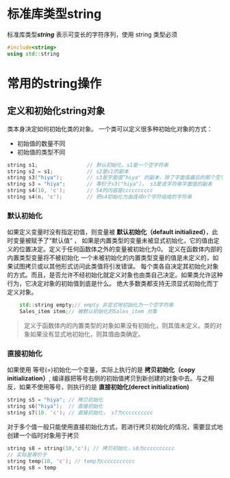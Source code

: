 # 标准库类型string
标准库类型***string*** 表示可变长的字符序列，使用 string 类型必须
```C++
#include<string>
using std::string
```

# 常用的string操作
## 定义和初始化string对象

类本身决定如何初始化类的对象。
一个类可以定义很多种初始化对象的方式：
+ 初始值的数量不同
+ 初始值的类型不同
```C++
string s1;                // 默认初始化，s1是一个空字符串
string s2 = s1;           // s2是s1的副本
string s3("hiya");        // s3是字面值“hiya" 的副本，除了字面值最后的那个空字符外
string s3 = "hiya";       // 等价于s3("hiya")。 s3是该字符串字面值的副本
string s4(10, 'c');       // S4的内容是cccccccccc
string s4(n, 'c');        // 把s4初始化为由连续n个字符组成的字符串

```

### 默认初始化
如果定义变量时没有指定初值，则变量被 **默认初始化（default initialized）**，此时变量被赋予了“默认值“ ，
如果是内置类型的变量未被显式初始化，它的值由定义的位置决定。定义于任何函数体之外的变量被初始化为0。
定义在函数体内部的内置类型变量将不被初始化
一个未被初始化的内置类型变量的值是未定义的，如果试图拷贝或以其他形式访问此类值将引发错误。
每个类各自决定其初始化对象的方式。而且，是否允许不经初始化就定义对象也由类自己决定。如果类允许这种行为，它决定对象的初始值到底是什么。
绝大多数类都支持无须显式初始化而丁定义对象。
```cpp
	std::string empty;// empty 非显式地初始化为一个空字符串
	Sales_item item;// 被默认初始化的Sales_item 对象
```
>定义于函数体内的内置类型的对象如果没有初始化，则其值未定义。类的对象如果没有显式地初始化，则其值由类确定。

### 直接初始化
如果使用 等号(=)初始化一个变量，实际上执行的是 **拷贝初始化（copy initialization）**, 编译器把等号右侧的初始值拷贝到新创建的对象中去。与之相反，如果不使用等号，则执行的是 **直接初始化(derect initialization)**
```cpp
string s5 = "hiya"; // 拷贝初始化
string s6("hiya");  // 直接初始化
string s7(10. 'c'); // 直接初始化， s7为cccccccccc

```

对于多个值一般只能使用直接初始化方式，若进行拷贝初始化的情况，需要显式地创建一个临时对象用于拷贝
```cpp
string s8 = string(10,'c'); // 拷贝初始化，s8为cccccccccc
// 实际是等价于
string temp(10, 'c'); // temp为ccccccccccc
string s8 = temp
```